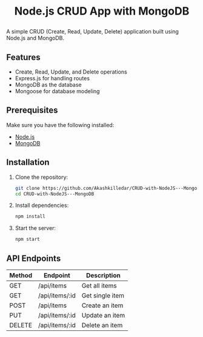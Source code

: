 # <p align="center">Node.js CRUD App with MongoDB<p/>

A simple CRUD (Create, Read, Update, Delete) application built using Node.js and MongoDB.

## Features
- Create, Read, Update, and Delete operations
- Express.js for handling routes
- MongoDB as the database
- Mongoose for database modeling

## Prerequisites
Make sure you have the following installed:
- [Node.js](https://nodejs.org/)
- [MongoDB](https://www.mongodb.com/)

## Installation

1. Clone the repository:
   ```sh
   git clone https://github.com/Akashkilledar/CRUD-with-NodeJS---MongoDB.git
   cd CRUD-with-NodeJS---MongoDB
   ```

2. Install dependencies:
   ```sh
   npm install
   ```
   
3. Start the server:
   ```sh
   npm start
   ```

## API Endpoints

| Method | Endpoint       | Description        |
|--------|---------------|--------------------|
| GET    | /api/items    | Get all items     |
| GET    | /api/items/:id | Get single item  |
| POST   | /api/items    | Create an item   |
| PUT    | /api/items/:id | Update an item   |
| DELETE | /api/items/:id | Delete an item   |



